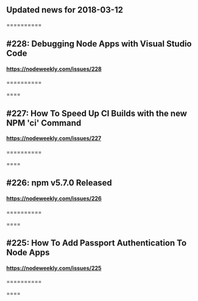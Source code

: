 ## Updated news for 2018-03-12 

==========
## #228: Debugging Node Apps with Visual Studio Code
#### https://nodeweekly.com/issues/228

==========

====
## #227: How To Speed Up CI Builds with the new NPM 'ci' Command
#### https://nodeweekly.com/issues/227

==========

====
## #226: npm v5.7.0 Released
#### https://nodeweekly.com/issues/226

==========

====
## #225: How To Add Passport Authentication To Node Apps
#### https://nodeweekly.com/issues/225

==========

====
